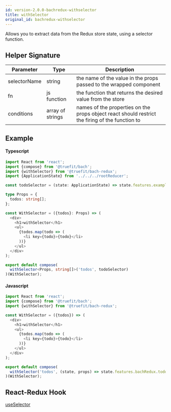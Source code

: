 ```yaml
---
id: version-2.0.0-bachredux-withselector
title: withSelector
original_id: bachredux-withselector
---
```


Allows you to extract data from the Redux store state, using a selector function.

## Helper Signature

| Parameter    | Type             | Description                                                                                     |
| ------------ | ---------------- | ----------------------------------------------------------------------------------------------- |
| selectorName | string           | the name of the value in the props passed to the wrapped component                              |
| fn           | js function      | the function that returns the desired value from the store                                      |
| conditions   | array of strings | names of the properties on the props object react should restrict the firing of the function to |

## Example

#### Typescript

```Typescript
import React from 'react';
import {compose} from '@truefit/bach';
import {withSelector} from '@truefit/bach-redux';
import {ApplicationState} from '../../../rootReducer';

const todoSelector = (state: ApplicationState) => state.features.example.test;

type Props = {
  todos: string[];
};

const WithSelector = ({todos}: Props) => (
  <div>
    <h1>withSelector</h1>
    <ul>
      {todos.map(todo => (
        <li key={todo}>{todo}</li>
      ))}
    </ul>
  </div>
);

export default compose(
  withSelector<Props, string[]>('todos', todoSelector)
)(WithSelector);

```

#### Javascript

```Javascript
import React from 'react';
import {compose} from '@truefit/bach';
import {withSelector} from '@truefit/bach-redux';

const WithSelector = ({todos}) => (
  <div>
    <h1>withSelector</h1>
    <ul>
      {todos.map(todo => (
        <li key={todo}>{todo}</li>
      ))}
    </ul>
  </div>
);

export default compose(
  withSelector('todos', (state, props) => state.features.bachRedux.todo),
)(WithSelector);
```

## React-Redux Hook

[useSelector](https://react-redux.js.org/next/api/hooks#useselector)
